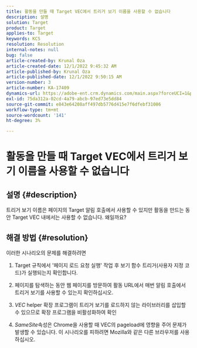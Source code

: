 ```yaml
---
title: 활동을 만들 때 Target VEC에서 트리거 보기 이름을 사용할 수 없습니다
description: 설명
solution: Target
product: Target
applies-to: Target
keywords: KCS
resolution: Resolution
internal-notes: null
bug: false
article-created-by: Krunal Oza
article-created-date: 12/1/2022 9:45:32 AM
article-published-by: Krunal Oza
article-published-date: 12/1/2022 9:50:15 AM
version-number: 3
article-number: KA-17409
dynamics-url: https://adobe-ent.crm.dynamics.com/main.aspx?forceUCI=1&pagetype=entityrecord&etn=knowledgearticle&id=71b194e2-5c71-ed11-9561-6045bd006a22
exl-id: 75da312a-02cd-4a79-abcb-97ed73e5dd84
source-git-commit: e843e64208aff497db5776d415e7f6dfebf31086
workflow-type: tm+mt
source-wordcount: '141'
ht-degree: 3%

---
```


# 활동을 만들 때 Target VEC에서 트리거 보기 이름을 사용할 수 없습니다

## 설명 {#description}


트리거 보기 이름은 페이지의 Target 알림 호출에서 사용할 수 있지만 활동을 만드는 동안 Target VEC 내에서는 사용할 수 없습니다. 왜일까요?


## 해결 방법 {#resolution}


이러한 시나리오의 문제를 해결하려면

1. Target 규칙에서 &#39;페이지 로드 요청 실행&#39; 작업 후 보기 함수 트리거(사용자 지정 코드)가 실행되는지 확인합니다.

2. 페이지를 탐색하는 동안 웹 페이지를 방문하여 활동 URL에서 매번 알림 호출에서 트리거 보기를 사용할 수 있는지 확인하십시오.

3. *VEC* helper 확장 프로그램이 트리거 보기를 로드하지 않는 라이브러리를 삽입할 수 있으므로 확장 프로그램을 비활성화하여 확인

4. *SameSite*&#x200B;속성은 Chrome을 사용할 때 VEC의 pageload에 영향을 주어 문제가 발생할 수 있습니다. 이 시나리오를 피하려면 Mozilla와 같은 다른 브라우저를 사용하십시오.
